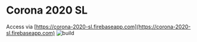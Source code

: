# Corona 2020 SL

Access via [https://corona-2020-sl.firebaseapp.com](https://corona-2020-sl.firebaseapp.com)
![build](https://github.com/chan4lk/corona-2020-sl/workflows/Node.js%20CI/badge.svg)
